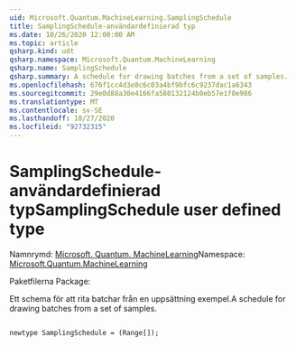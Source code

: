 ```yaml
---
uid: Microsoft.Quantum.MachineLearning.SamplingSchedule
title: SamplingSchedule-användardefinierad typ
ms.date: 10/26/2020 12:00:00 AM
ms.topic: article
qsharp.kind: udt
qsharp.namespace: Microsoft.Quantum.MachineLearning
qsharp.name: SamplingSchedule
qsharp.summary: A schedule for drawing batches from a set of samples.
ms.openlocfilehash: 676f1cc4d3e8c6c03a4bf9bfc6c9237dac1a6343
ms.sourcegitcommit: 29e0d88a30e4166fa580132124b0eb57e1f0e986
ms.translationtype: MT
ms.contentlocale: sv-SE
ms.lasthandoff: 10/27/2020
ms.locfileid: "92732315"
---
```

# <a name="samplingschedule-user-defined-type"></a><span data-ttu-id="cc773-102">SamplingSchedule-användardefinierad typ</span><span class="sxs-lookup"><span data-stu-id="cc773-102">SamplingSchedule user defined type</span></span>

<span data-ttu-id="cc773-103">Namnrymd: [Microsoft. Quantum. MachineLearning](xref:Microsoft.Quantum.MachineLearning)</span><span class="sxs-lookup"><span data-stu-id="cc773-103">Namespace: [Microsoft.Quantum.MachineLearning](xref:Microsoft.Quantum.MachineLearning)</span></span>

<span data-ttu-id="cc773-104">Paketfilerna [](https://nuget.org/packages/)</span><span class="sxs-lookup"><span data-stu-id="cc773-104">Package: [](https://nuget.org/packages/)</span></span>


<span data-ttu-id="cc773-105">Ett schema för att rita batchar från en uppsättning exempel.</span><span class="sxs-lookup"><span data-stu-id="cc773-105">A schedule for drawing batches from a set of samples.</span></span>

```qsharp

newtype SamplingSchedule = (Range[]);
```

